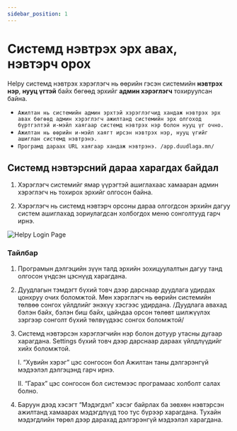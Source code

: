 ```yaml
---
sidebar_position: 1
---
```


# Системд нэвтрэх эрх авах, нэвтэрч орох

Helpy системд нэвтрэх хэрэглэгч нь өөрийн гэсэн системийн **нэвтрэх нэр**, **нууц үгтэй** байх бөгөөд эрхийг **админ хэрэглэгч** тохируулсан байна.

- `Ажилтан нь системийн админ эрхтэй хэрэглэгчид хандаж нэвтрэх эрх авах бөгөөд админ хэрэглэгч ажилтанд системийн эрх олгоход бүртгэлтэй и-мэйл хаягаар системд нэвтрэх нэр болон нууц үг очно.`
- `Ажилтан нь өөрийн и-мэйл хаягт ирсэн нэвтрэх нэр, нууц үгийг ашиглан системд нэвтрэнэ.`
- `Програмд дараах URL хаягаар хандаж нэвтрэнэ. /app.duudlaga.mn/`

## Системд нэвтэрсний дараа харагдах байдал

1. Хэрэглэгч системийг ямар үүрэгтэй ашиглахаас хамааран админ хэрэглэгч нь тохирох эрхийг олгосон байна.

2. Хэрэглэгч нь системд нэвтэрч орсоны дараа олгогдсон эрхийн дагуу систем ашиглахад зориулагдсан холбогдох меню сонголтууд гарч ирнэ.

![Helpy Login Page](/img/helpy-desktop.png)

### Тайлбар

1.  Програмын дэлгэцийн зүүн талд эрхийн зохицуулалтын дагуу танд олгосон үндсэн цэснүүд харагдана.

2.  Дуудлагын тэмдэгт бүхий товч дээр дарснаар дуудлага удирдах цонхруу очих боломжтой. Мөн хэрэглэгч нь өөрийн системийн төлвөө сонгох үйлдлийг энэхүү хэсгээс удирдана. /Дуудлага авахад бэлэн байх, бэлэн биш байх, цайндаа орсон төлөвт шилжүүлэх зэргээр сонголт бүхий төлвүүдээс сонгох боломжтой/

3.  Системд нэвтэрсэн хэрэглэгчийн нэр болон дотуур утасны дугаар харагдана. Settings бүхий товч дээр дарснаар дараах үйлдлүүдийг хийх боломжтой.

    I. “Хувийн хэрэг” цэс сонгосон бол Ажилтан таны дэлгэрэнгүй мэдээлэл дэлгэцэнд гарч ирнэ.

    II. “Гарах” цэс сонгосон бол системээс програмаас холболт салах болно.

4.  Баруун дээд хэсэгт “Мэдэгдэл” хэсэг байрлах ба зөвхөн нэвтэрсэн ажилтанд хамаарах мэдэгдлүүд тоо тус бүрээр харагдана. Тухайн мэдэгдлийн төрөл дээр дарахад дэлгэрэнгүй мэдээлэл харагдана.

